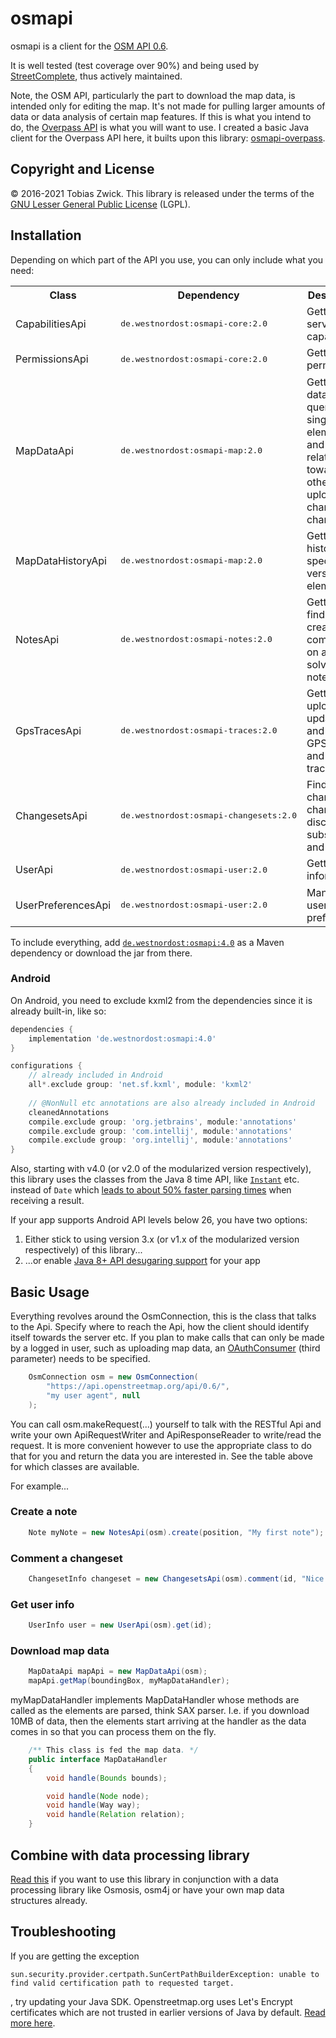 # osmapi

osmapi is a client for the [OSM API 0.6](http://wiki.openstreetmap.org/wiki/API_v0.6).

It is well tested (test coverage over 90%) and being used by [StreetComplete](https://github.com/westnordost/StreetComplete), thus actively maintained.

Note, the OSM API, particularly the part to download the map data, is intended only for editing the map. It's not made for pulling larger amounts of data or data analysis of certain map features. If this is what you intend to do, the [Overpass API](https://wiki.openstreetmap.org/wiki/Overpass_API) is what you will want to use. I created a basic Java client for the Overpass API here, it builts upon this library: [osmapi-overpass](https://github.com/westnordost/osmapi-overpass).

## Copyright and License

© 2016-2021 Tobias Zwick. This library is released under the terms of the [GNU Lesser General Public License](http://www.gnu.org/licenses/lgpl-3.0.html) (LGPL).

## Installation

Depending on which part of the API you use, you can only include what you need:

<table>
<tr><th>Class</th><th>Dependency</th><th>Description</th></tr>
<tr><td>CapabilitiesApi</td><td><pre>de.westnordost:osmapi-core:2.0</pre></td><td>Getting server capabilities</td></tr>
<tr><td>PermissionsApi</td><td><pre>de.westnordost:osmapi-core:2.0</pre></td><td>Getting user permissions</td></tr>
<tr><td>MapDataApi</td><td><pre>de.westnordost:osmapi-map:2.0</pre></td><td>Getting map data, querying single elements and their relations toward each other and uploading changes in changesets</td></tr>
<tr><td>MapDataHistoryApi</td><td><pre>de.westnordost:osmapi-map:2.0</pre></td><td>Getting the history and specific versions of elements</td></tr>
<tr><td>NotesApi</td><td><pre>de.westnordost:osmapi-notes:2.0</pre></td><td>Getting finding, creating, commenting on and solving notes</td></tr>
<tr><td>GpsTracesApi</td><td><pre>de.westnordost:osmapi-traces:2.0</pre></td><td>Getting, uploading, updating and deleting GPS traces and trackpoints</td></tr>
<tr><td>ChangesetsApi</td><td><pre>de.westnordost:osmapi-changesets:2.0</pre></td><td>Finding changesets, changeset discussion, subscription and data</td></tr>
<tr><td>UserApi</td><td><pre>de.westnordost:osmapi-user:2.0</pre></td><td>Getting user information</td></tr>
<tr><td>UserPreferencesApi</td><td><pre>de.westnordost:osmapi-user:2.0</pre></td><td>Managing user preferences</td></tr>
</table>

To include everything, add [`de.westnordost:osmapi:4.0`](https://mvnrepository.com/artifact/de.westnordost/osmapi/4.0) as a Maven dependency or download the jar from there.

### Android

On Android, you need to exclude kxml2 from the dependencies since it is already built-in, like so:

```gradle
dependencies {
    implementation 'de.westnordost:osmapi:4.0'
}

configurations {
    // already included in Android
    all*.exclude group: 'net.sf.kxml', module: 'kxml2'
    
    // @NonNull etc annotations are also already included in Android
    cleanedAnnotations
    compile.exclude group: 'org.jetbrains', module:'annotations'
    compile.exclude group: 'com.intellij', module:'annotations'
    compile.exclude group: 'org.intellij', module:'annotations'
}
```

Also, starting with v4.0 (or v2.0 of the modularized version respectively), this library uses the classes from the Java 8 time API, like [`Instant`](https://developer.android.com/reference/java/time/Instant) etc. instead of `Date` which [leads to about 50% faster parsing times](https://github.com/streetcomplete/StreetComplete/discussions/2740) when receiving a result.

If your app supports Android API levels below 26, you have two options:

1. Either stick to using version 3.x (or v1.x of the modularized version respectively) of this library...
2. ...or enable [Java 8+ API desugaring support](https://developer.android.com/studio/write/java8-support#library-desugaring) for your app

## Basic Usage

Everything revolves around the OsmConnection, this is the class that talks to the Api. Specify where to reach the Api, how the client should identify itself towards the server etc.
If you plan to make calls that can only be made by a logged in user, such as uploading map data, an [OAuthConsumer](https://github.com/mttkay/signpost) (third parameter) needs to be specified.

```java
    OsmConnection osm = new OsmConnection(
        "https://api.openstreetmap.org/api/0.6/",
        "my user agent", null
    );
```

You can call osm.makeRequest(...) yourself to talk with the RESTful Api and write your own ApiRequestWriter and ApiResponseReader to write/read the request.
It is more convenient however to use the appropriate class to do that for you and return the data you are interested in. See the table above for which classes are available.

For example...

### Create a note

```java
    Note myNote = new NotesApi(osm).create(position, "My first note");
```

### Comment a changeset

```java
    ChangesetInfo changeset = new ChangesetsApi(osm).comment(id, "Nice work!");
```

### Get user info

```java
    UserInfo user = new UserApi(osm).get(id);
```

### Download map data

```java
    MapDataApi mapApi = new MapDataApi(osm);
    mapApi.getMap(boundingBox, myMapDataHandler);
```

myMapDataHandler implements MapDataHandler whose methods are called as the elements are parsed, think SAX parser. I.e. if you download 10MB of data, then the elements start arriving at the handler as the data comes in so that you can process them on the fly.

```java
    /** This class is fed the map data. */
    public interface MapDataHandler
    {
        void handle(Bounds bounds);

        void handle(Node node);
        void handle(Way way);
        void handle(Relation relation);
    }
```

## Combine with data processing library
[Read this](Combine_With_Data_Processing_Libraries.md) if you want to use this library in conjunction with a data processing library like Osmosis, osm4j or have your own map data structures already.

## Troubleshooting

If you are getting the exception
```
sun.security.provider.certpath.SunCertPathBuilderException: unable to find valid certification path to requested target.
```
, try updating your Java SDK. Openstreetmap.org uses Let's Encrypt certificates which are not trusted in earlier versions of Java by default. [Read more here](https://stackoverflow.com/questions/34110426/does-java-support-lets-encrypt-certificates).

